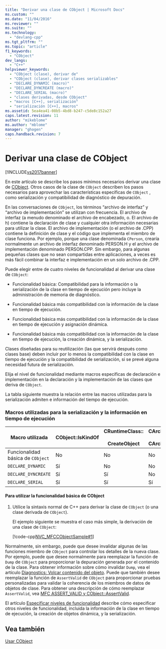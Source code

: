```yaml
---
title: "Derivar una clase de CObject | Microsoft Docs"
ms.custom: ""
ms.date: "11/04/2016"
ms.reviewer: ""
ms.suite: ""
ms.technology: 
  - "devlang-cpp"
ms.tgt_pltfrm: ""
ms.topic: "article"
f1_keywords: 
  - "CObject"
dev_langs: 
  - "C++"
helpviewer_keywords: 
  - "CObject (clase), derivar de"
  - "CObject (clase), derivar clases serializables"
  - "DECLARE_DYNAMIC (macro)"
  - "DECLARE_DYNCREATE (macro)"
  - "DECLARE_SERIAL (macro)"
  - "clases derivadas, desde CObject"
  - "macros [C++], serialización"
  - "serialización [C++], macros"
ms.assetid: 5ea4ea41-08b5-4bd8-b247-c5de8c152a27
caps.latest.revision: 11
author: "mikeblome"
ms.author: "mblome"
manager: "ghogen"
caps.handback.revision: 7
---
```

# Derivar una clase de CObject
[!INCLUDE[vs2017banner](../assembler/inline/includes/vs2017banner.md)]

En este artículo se describe los pasos mínimos necesarios derivar una clase de [CObject](../mfc/reference/cobject-class.md).  Otros casos de la clase de `CObject` describen los pasos necesarios para aprovechar las características específicas de `CObject` , como serialización y compatibilidad de diagnóstico de depuración.  
  
 En las conversaciones de `CObject`, los términos “archivo de interfaz” y “archivo de implementación” se utilizan con frecuencia.  El archivo de interfaz \(a menudo denominado el archivo de encabezado, o. El archivo de h\) contiene la declaración de clase y cualquier otra información necesarias para utilizar la clase.  El archivo de implementación \(o el archivo de .CPP\) contiene la definición de clase y el código que implementa el miembro de clase funciona.  Por ejemplo, porque una clase denominada `CPerson`, crearía normalmente un archivo de interfaz denominado PERSON.H y el archivo de implementación denominado PERSON.CPP.  Sin embargo, para algunas pequeñas clases que no sean compartidas entre aplicaciones, a veces es más fácil combinar la interfaz e implementación en un solo archivo de .CPP.  
  
 Puede elegir entre de cuatro niveles de funcionalidad al derivar una clase de `CObject`:  
  
-   Funcionalidad básica: Compatibilidad para la información o la serialización de la clase en tiempo de ejecución pero incluye la administración de memoria de diagnóstico.  
  
-   Funcionalidad básica más compatibilidad con la información de la clase en tiempo de ejecución.  
  
-   Funcionalidad básica más compatibilidad con la información de la clase en tiempo de ejecución y asignación dinámica.  
  
-   Funcionalidad básica más compatibilidad con la información de la clase en tiempo de ejecución, la creación dinámica, y la serialización.  
  
 Clases diseñadas para su reutilización \(las que servirá después como clases base\) deben incluir por lo menos la compatibilidad con la clase en tiempo de ejecución y la compatibilidad de serialización, si se prevé alguna necesidad futura de serialización.  
  
 Elija el nivel de funcionalidad mediante macros específicas de declaración e implementación en la declaración y la implementación de las clases que deriva de `CObject`.  
  
 La tabla siguiente muestra la relación entre las macros utilizadas para la serialización admiten e información del tiempo de ejecución.  
  
### Macros utilizadas para la serialización y la información en tiempo de ejecución  
  
|Macro utilizada|CObject::IsKindOf|CRuntimeClass::<br /><br /> CreateObject|CArchive::operator\>\><br /><br /> CArchive::operator\<\<|  
|---------------------|-----------------------|--------------------------------------|-------------------------------------------------------|  
|Funcionalidad básica de `CObject`|No|No|No|  
|`DECLARE_DYNAMIC`|Sí|No|No|  
|`DECLARE_DYNCREATE`|Sí|Sí|No|  
|`DECLARE_SERIAL`|Sí|Sí|Sí|  
  
#### Para utilizar la funcionalidad básica de CObject  
  
1.  Utilice la sintaxis normal de C\+\+ para derivar la clase de `CObject` \(o una clase derivada de `CObject`\).  
  
     El ejemplo siguiente se muestra el caso más simple, la derivación de una clase de `CObject`:  
  
     [!code-cpp[NVC_MFCCObjectSample#1](../mfc/codesnippet/CPP/deriving-a-class-from-cobject_1.h)]  
  
 Normalmente, sin embargo, puede que desee invalidar algunas de las funciones miembro de `CObject` para controlar los detalles de la nueva clase.  Por ejemplo, puede que desee normalmente para reemplazar la función de `Dump` de `CObject` para proporcionar la depuración generada por el contenido de la clase.  Para obtener información sobre cómo invalidar `Dump`, vea el artículo [Diagnostics: Volcar contenido del objeto](http://msdn.microsoft.com/es-es/727855b1-5a83-44bd-9fe3-f1d535584b59).  Puede que también desee reemplazar la función de `AssertValid` de `CObject` para proporcionar pruebas personalizadas para validar la coherencia de los miembros de datos de objetos de clase.  Para obtener una descripción de cómo reemplazar `AssertValid`, vea [MFC ASSERT\_VALID y CObject::AssertValid](http://msdn.microsoft.com/es-es/7654fb75-9e9a-499a-8165-0a96faf2d5e6).  
  
 El artículo [Especificar niveles de funcionalidad](../mfc/specifying-levels-of-functionality.md) describe cómo especificar otros niveles de funcionalidad, incluida la información de la clase en tiempo de ejecución, la creación de objetos dinámica, y la serialización.  
  
## Vea también  
 [Usar CObject](../mfc/using-cobject.md)